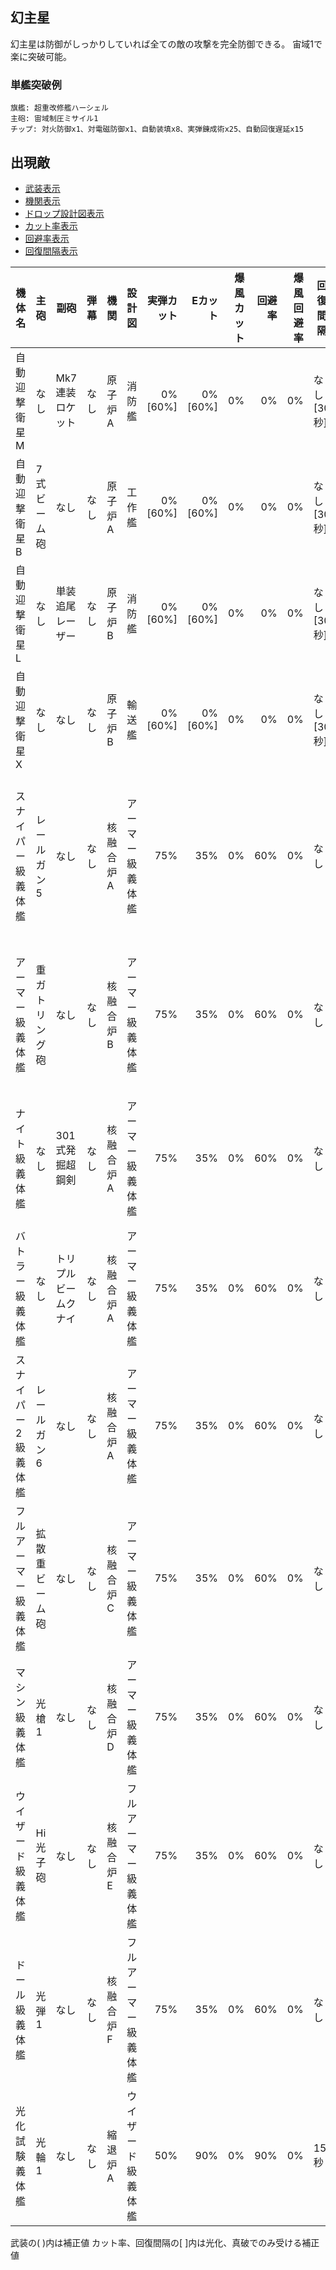 ## 幻主星

幻主星は防御がしっかりしていれば全ての敵の攻撃を完全防御できる。
宙域1で楽に突破可能。

### 単艦突破例

```
旗艦: 超重改修艦ハーシェル
主砲: 宙域制圧ミサイル1
チップ: 対火防御x1、対電磁防御x1、自動装填x8、実弾錬成術x25、自動回復遅延x15
```

## 出現敵

<script>function table_col_visible(table, cols){$(table).find(cols.map(function(col) {return "thead th:nth-child(" + col + "), tbody tr td:nth-child(" + col + ")";}).join(", ")).toggle();}$(window).on('load', function () {table_col_visible($("#visible_list")[0].nextSibling.nextSibling, [2, 3, 4, 5, 6, 7, 8, 9, 10, 11, 12]);});</script>
<ul id="visible_list">
  <li><a href="javascript:void(0)" onclick="table_col_visible(this.parentNode.parentNode.nextSibling.nextSibling, [2, 3, 4])">武装表示</a></li>
  <li><a href="javascript:void(0)" onclick="table_col_visible(this.parentNode.parentNode.nextSibling.nextSibling, [5])">機関表示</a></li>
  <li><a href="javascript:void(0)" onclick="table_col_visible(this.parentNode.parentNode.nextSibling.nextSibling, [6])">ドロップ設計図表示</a></li>
  <li><a href="javascript:void(0)" onclick="table_col_visible(this.parentNode.parentNode.nextSibling.nextSibling, [7, 8, 9])">カット率表示</a></li>
  <li><a href="javascript:void(0)" onclick="table_col_visible(this.parentNode.parentNode.nextSibling.nextSibling, [10, 11])">回避率表示</a></li>
  <li><a href="javascript:void(0)" onclick="table_col_visible(this.parentNode.parentNode.nextSibling.nextSibling, [12])">回復間隔表示</a></li>
</ul>

| 機体名               | 主砲           | 副砲                 | 弾幕 | 機関      | 設計図               | 実弾カット |  Eカット | 爆風カット | 回避率 | 爆風回避率 | 回復間隔   | 登場ステージ                      |
|----------------------|----------------|----------------------|------|-----------|----------------------|-----------:|---------:|-----------:|-------:|-----------:|------------|-----------------------------------|
| 自動迎撃衛星M        | なし           | Mk7連装ロケット      | なし | 原子炉A   | 消防艦               |    0%[60%] |  0%[60%] |         0% |     0% |         0% | なし[30秒] | 1                                 |
| 自動迎撃衛星B        | 7式ビーム砲    | なし                 | なし | 原子炉A   | 工作艦               |    0%[60%] |  0%[60%] |         0% |     0% |         0% | なし[30秒] | 1                                 |
| 自動迎撃衛星L        | なし           | 単装追尾レーザー     | なし | 原子炉B   | 消防艦               |    0%[60%] |  0%[60%] |         0% |     0% |         0% | なし[30秒] | 1                                 |
| 自動迎撃衛星X        | なし           | なし                 | なし | 原子炉B   | 輸送艦               |    0%[60%] |  0%[60%] |         0% |     0% |         0% | なし[30秒] | 1                                 |
| スナイパー級義体艦   | レールガン5    | なし                 | なし | 核融合炉A | アーマー級義体艦     |        75% |      35% |         0% |    60% |         0% | なし       | 1ボス、2、3、4、5、6、7、8、9、10 |
| アーマー級義体艦     | 重ガトリング砲 | なし                 | なし | 核融合炉B | アーマー級義体艦     |        75% |      35% |         0% |    60% |         0% | なし       | 2ボス、3、4、5、6、7、8、9、10    |
| ナイト級義体艦       | なし           | 301式発掘超鋼剣      | なし | 核融合炉A | アーマー級義体艦     |        75% |      35% |         0% |    60% |         0% | なし       | 3ボス、4、5、6、7、8、9、10       |
| バトラー級義体艦     | なし           | トリプルビームクナイ | なし | 核融合炉A | アーマー級義体艦     |        75% |      35% |         0% |    60% |         0% | なし       | 4ボス、5、6、7、8、9、10          |
| スナイパー2級義体艦  | レールガン6    | なし                 | なし | 核融合炉A | アーマー級義体艦     |        75% |      35% |         0% |    60% |         0% | なし       | 5ボス、6、7、8、9、10             |
| フルアーマー級義体艦 | 拡散重ビーム砲 | なし                 | なし | 核融合炉C | アーマー級義体艦     |        75% |      35% |         0% |    60% |         0% | なし       | 6ボス、7、8、9、10                |
| マシン級義体艦       | 光槍1          | なし                 | なし | 核融合炉D | アーマー級義体艦     |        75% |      35% |         0% |    60% |         0% | なし       | 7ボス、8、9、10                   |
| ウイザード級義体艦   | Hi光子砲       | なし                 | なし | 核融合炉E | フルアーマー級義体艦 |        75% |      35% |         0% |    60% |         0% | なし       | 8ボス、9、10                      |
| ドール級義体艦       | 光弾1          | なし                 | なし | 核融合炉F | フルアーマー級義体艦 |        75% |      35% |         0% |    60% |         0% | なし       | 9ボス、10                         |
| 光化試験義体艦       | 光輪1          | なし                 | なし | 縮退炉A   | ウイザード級義体艦   |        50% |      90% |         0% |    90% |         0% | 15秒       | 10ボス                            |

武装の( )内は補正値
カット率、回復間隔の[ ]内は光化、真破でのみ受ける補正値

